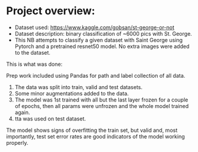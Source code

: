# Project overview:

- Dataset used: https://www.kaggle.com/gobsan/st-george-or-not
- Dataset description: binary classification of ~6000 pics with St. George.
- This NB attempts to classify a given dataset with Saint George using Pytorch and a pretrained resnet50 model. No extra images were added to the dataset.

This is what was done:

Prep work included using Pandas for path and label collection of all data.
1. The data was split into train, valid and test datasets.
2. Some minor augmentations added to the data.
3. The model was 1st trained with all but the last layer frozen for a couple of epochs, then all params were unfrozen and the whole model trained again.
4. tta was used on test dataset.

The model shows signs of overfitting the train set, but valid and, most importantly, test set error rates are good indicators of the model working properly.
